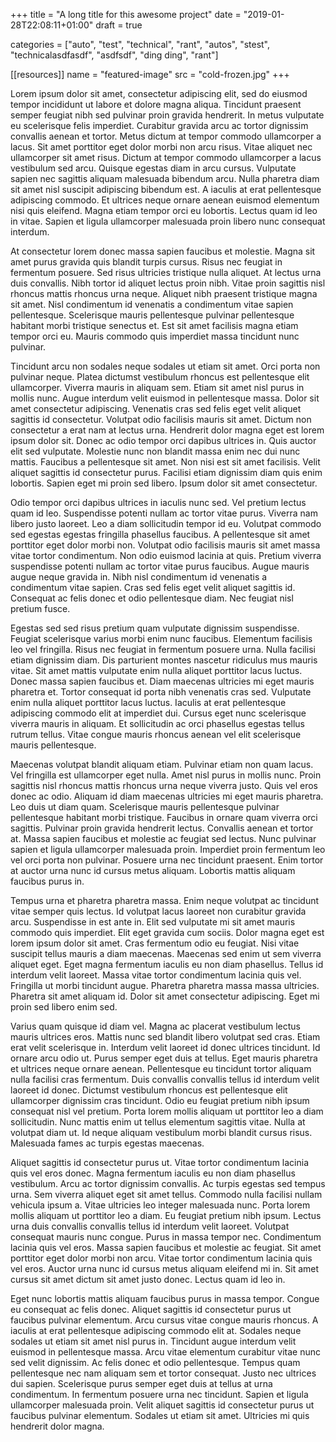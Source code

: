 +++
title = "A long title for this awesome project"
date = "2019-01-28T22:08:11+01:00"
draft = true

categories = ["auto", "test", "technical", "rant", "autos", "stest", "technicalasdfasdf", "asdfsdf", "ding ding", "rant"]


[[resources]]
    name = "featured-image"
    src = "cold-frozen.jpg"
+++

Lorem ipsum dolor sit amet, consectetur adipiscing elit, sed do eiusmod tempor incididunt ut labore et dolore magna aliqua. Tincidunt praesent semper feugiat nibh sed pulvinar proin gravida hendrerit. In metus vulputate eu scelerisque felis imperdiet. Curabitur gravida arcu ac tortor dignissim convallis aenean et tortor. Metus dictum at tempor commodo ullamcorper a lacus. Sit amet porttitor eget dolor morbi non arcu risus. Vitae aliquet nec ullamcorper sit amet risus. Dictum at tempor commodo ullamcorper a lacus vestibulum sed arcu. Quisque egestas diam in arcu cursus. Vulputate sapien nec sagittis aliquam malesuada bibendum arcu. Nulla pharetra diam sit amet nisl suscipit adipiscing bibendum est. A iaculis at erat pellentesque adipiscing commodo. Et ultrices neque ornare aenean euismod elementum nisi quis eleifend. Magna etiam tempor orci eu lobortis. Lectus quam id leo in vitae. Sapien et ligula ullamcorper malesuada proin libero nunc consequat interdum.

At consectetur lorem donec massa sapien faucibus et molestie. Magna sit amet purus gravida quis blandit turpis cursus. Risus nec feugiat in fermentum posuere. Sed risus ultricies tristique nulla aliquet. At lectus urna duis convallis. Nibh tortor id aliquet lectus proin nibh. Vitae proin sagittis nisl rhoncus mattis rhoncus urna neque. Aliquet nibh praesent tristique magna sit amet. Nisl condimentum id venenatis a condimentum vitae sapien pellentesque. Scelerisque mauris pellentesque pulvinar pellentesque habitant morbi tristique senectus et. Est sit amet facilisis magna etiam tempor orci eu. Mauris commodo quis imperdiet massa tincidunt nunc pulvinar.

Tincidunt arcu non sodales neque sodales ut etiam sit amet. Orci porta non pulvinar neque. Platea dictumst vestibulum rhoncus est pellentesque elit ullamcorper. Viverra mauris in aliquam sem. Etiam sit amet nisl purus in mollis nunc. Augue interdum velit euismod in pellentesque massa. Dolor sit amet consectetur adipiscing. Venenatis cras sed felis eget velit aliquet sagittis id consectetur. Volutpat odio facilisis mauris sit amet. Dictum non consectetur a erat nam at lectus urna. Hendrerit dolor magna eget est lorem ipsum dolor sit. Donec ac odio tempor orci dapibus ultrices in. Quis auctor elit sed vulputate. Molestie nunc non blandit massa enim nec dui nunc mattis. Faucibus a pellentesque sit amet. Non nisi est sit amet facilisis. Velit aliquet sagittis id consectetur purus. Facilisi etiam dignissim diam quis enim lobortis. Sapien eget mi proin sed libero. Ipsum dolor sit amet consectetur.

Odio tempor orci dapibus ultrices in iaculis nunc sed. Vel pretium lectus quam id leo. Suspendisse potenti nullam ac tortor vitae purus. Viverra nam libero justo laoreet. Leo a diam sollicitudin tempor id eu. Volutpat commodo sed egestas egestas fringilla phasellus faucibus. A pellentesque sit amet porttitor eget dolor morbi non. Volutpat odio facilisis mauris sit amet massa vitae tortor condimentum. Non odio euismod lacinia at quis. Pretium viverra suspendisse potenti nullam ac tortor vitae purus faucibus. Augue mauris augue neque gravida in. Nibh nisl condimentum id venenatis a condimentum vitae sapien. Cras sed felis eget velit aliquet sagittis id. Consequat ac felis donec et odio pellentesque diam. Nec feugiat nisl pretium fusce.

Egestas sed sed risus pretium quam vulputate dignissim suspendisse. Feugiat scelerisque varius morbi enim nunc faucibus. Elementum facilisis leo vel fringilla. Risus nec feugiat in fermentum posuere urna. Nulla facilisi etiam dignissim diam. Dis parturient montes nascetur ridiculus mus mauris vitae. Sit amet mattis vulputate enim nulla aliquet porttitor lacus luctus. Donec massa sapien faucibus et. Diam maecenas ultricies mi eget mauris pharetra et. Tortor consequat id porta nibh venenatis cras sed. Vulputate enim nulla aliquet porttitor lacus luctus. Iaculis at erat pellentesque adipiscing commodo elit at imperdiet dui. Cursus eget nunc scelerisque viverra mauris in aliquam. Et sollicitudin ac orci phasellus egestas tellus rutrum tellus. Vitae congue mauris rhoncus aenean vel elit scelerisque mauris pellentesque.

Maecenas volutpat blandit aliquam etiam. Pulvinar etiam non quam lacus. Vel fringilla est ullamcorper eget nulla. Amet nisl purus in mollis nunc. Proin sagittis nisl rhoncus mattis rhoncus urna neque viverra justo. Quis vel eros donec ac odio. Aliquam id diam maecenas ultricies mi eget mauris pharetra. Leo duis ut diam quam. Scelerisque mauris pellentesque pulvinar pellentesque habitant morbi tristique. Faucibus in ornare quam viverra orci sagittis. Pulvinar proin gravida hendrerit lectus. Convallis aenean et tortor at. Massa sapien faucibus et molestie ac feugiat sed lectus. Nunc pulvinar sapien et ligula ullamcorper malesuada proin. Imperdiet proin fermentum leo vel orci porta non pulvinar. Posuere urna nec tincidunt praesent. Enim tortor at auctor urna nunc id cursus metus aliquam. Lobortis mattis aliquam faucibus purus in.

Tempus urna et pharetra pharetra massa. Enim neque volutpat ac tincidunt vitae semper quis lectus. Id volutpat lacus laoreet non curabitur gravida arcu. Suspendisse in est ante in. Elit sed vulputate mi sit amet mauris commodo quis imperdiet. Elit eget gravida cum sociis. Dolor magna eget est lorem ipsum dolor sit amet. Cras fermentum odio eu feugiat. Nisi vitae suscipit tellus mauris a diam maecenas. Maecenas sed enim ut sem viverra aliquet eget. Eget magna fermentum iaculis eu non diam phasellus. Tellus id interdum velit laoreet. Massa vitae tortor condimentum lacinia quis vel. Fringilla ut morbi tincidunt augue. Pharetra pharetra massa massa ultricies. Pharetra sit amet aliquam id. Dolor sit amet consectetur adipiscing. Eget mi proin sed libero enim sed.

Varius quam quisque id diam vel. Magna ac placerat vestibulum lectus mauris ultrices eros. Mattis nunc sed blandit libero volutpat sed cras. Etiam erat velit scelerisque in. Interdum velit laoreet id donec ultrices tincidunt. Id ornare arcu odio ut. Purus semper eget duis at tellus. Eget mauris pharetra et ultrices neque ornare aenean. Pellentesque eu tincidunt tortor aliquam nulla facilisi cras fermentum. Duis convallis convallis tellus id interdum velit laoreet id donec. Dictumst vestibulum rhoncus est pellentesque elit ullamcorper dignissim cras tincidunt. Odio eu feugiat pretium nibh ipsum consequat nisl vel pretium. Porta lorem mollis aliquam ut porttitor leo a diam sollicitudin. Nunc mattis enim ut tellus elementum sagittis vitae. Nulla at volutpat diam ut. Id neque aliquam vestibulum morbi blandit cursus risus. Malesuada fames ac turpis egestas maecenas.

Aliquet sagittis id consectetur purus ut. Vitae tortor condimentum lacinia quis vel eros donec. Magna fermentum iaculis eu non diam phasellus vestibulum. Arcu ac tortor dignissim convallis. Ac turpis egestas sed tempus urna. Sem viverra aliquet eget sit amet tellus. Commodo nulla facilisi nullam vehicula ipsum a. Vitae ultricies leo integer malesuada nunc. Porta lorem mollis aliquam ut porttitor leo a diam. Eu feugiat pretium nibh ipsum. Lectus urna duis convallis convallis tellus id interdum velit laoreet. Volutpat consequat mauris nunc congue. Purus in massa tempor nec. Condimentum lacinia quis vel eros. Massa sapien faucibus et molestie ac feugiat. Sit amet porttitor eget dolor morbi non arcu. Vitae tortor condimentum lacinia quis vel eros. Auctor urna nunc id cursus metus aliquam eleifend mi in. Sit amet cursus sit amet dictum sit amet justo donec. Lectus quam id leo in.

Eget nunc lobortis mattis aliquam faucibus purus in massa tempor. Congue eu consequat ac felis donec. Aliquet sagittis id consectetur purus ut faucibus pulvinar elementum. Arcu cursus vitae congue mauris rhoncus. A iaculis at erat pellentesque adipiscing commodo elit at. Sodales neque sodales ut etiam sit amet nisl purus in. Tincidunt augue interdum velit euismod in pellentesque massa. Arcu vitae elementum curabitur vitae nunc sed velit dignissim. Ac felis donec et odio pellentesque. Tempus quam pellentesque nec nam aliquam sem et tortor consequat. Justo nec ultrices dui sapien. Scelerisque purus semper eget duis at tellus at urna condimentum. In fermentum posuere urna nec tincidunt. Sapien et ligula ullamcorper malesuada proin. Velit aliquet sagittis id consectetur purus ut faucibus pulvinar elementum. Sodales ut etiam sit amet. Ultricies mi quis hendrerit dolor magna.
